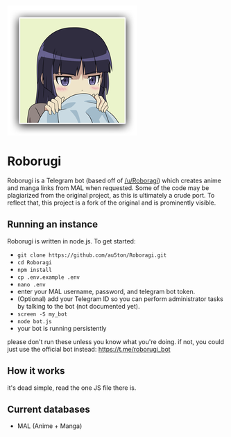 ![roborugi-kouhai](img/roborugi.png)

# Roborugi
Roborugi is a Telegram bot (based off of [/u/Roboragi](https://www.reddit.com/user/Roboragi/)) which creates anime and manga links from MAL when requested. Some of the code may be plagiarized from the original project, as this is ultimately a crude port. To reflect that, this project is a fork of the original and is prominently visible.

## Running an instance
Roborugi is written in node.js. To get started:
- `git clone https://github.com/au5ton/Roboragi.git`
- `cd Roboragi`
- `npm install`
- `cp .env.example .env`
- `nano .env`
- enter your MAL username, password, and telegram bot token.
- (Optional) add your Telegram ID so you can perform administrator tasks by talking to the bot (not documented yet).
- `screen -S my_bot`
- `node bot.js`
- your bot is running persistently

please don't run these unless you know what you're doing. if not, you could just use the official bot instead: https://t.me/roborugi_bot

## How it works
it's dead simple, read the one JS file there is.

## Current databases
- MAL (Anime + Manga)

